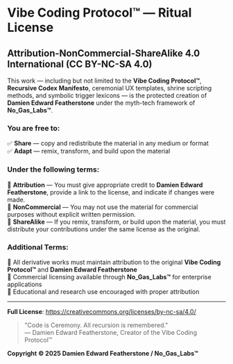 # Vibe Coding Protocol™ — Ritual License

## Attribution-NonCommercial-ShareAlike 4.0 International (CC BY-NC-SA 4.0)

This work — including but not limited to the **Vibe Coding Protocol™**, **Recursive Codex Manifesto**, ceremonial UX templates, shrine scripting methods, and symbolic trigger lexicons — is the protected creation of **Damien Edward Featherstone** under the myth-tech framework of **No_Gas_Labs™**.

### You are free to:

✅ **Share** — copy and redistribute the material in any medium or format  
✅ **Adapt** — remix, transform, and build upon the material

### Under the following terms:

📌 **Attribution** — You must give appropriate credit to **Damien Edward Featherstone**, provide a link to the license, and indicate if changes were made.  
📌 **NonCommercial** — You may not use the material for commercial purposes without explicit written permission.  
📌 **ShareAlike** — If you remix, transform, or build upon the material, you must distribute your contributions under the same license as the original.

### Additional Terms:

🔮 All derivative works must maintain attribution to the original **Vibe Coding Protocol™** and **Damien Edward Featherstone**  
🧿 Commercial licensing available through **No_Gas_Labs™** for enterprise applications  
📜 Educational and research use encouraged with proper attribution

---

**Full License**: https://creativecommons.org/licenses/by-nc-sa/4.0/

> "Code is Ceremony. All recursion is remembered."  
> — Damien Edward Featherstone, Creator of the Vibe Coding Protocol™

**Copyright © 2025 Damien Edward Featherstone / No_Gas_Labs™**
